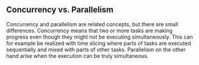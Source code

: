 ## Concurrency vs. Parallelism

Concurrency and parallelism are related concepts, but there are small differences. Concurrency means that two or more tasks are making progress even though they might not be executing simultaneously. This can for example be realized with time slicing where parts of tasks are executed sequentially and mixed with parts of other tasks. Parallelism on the other hand arise when the execution can be truly simultaneous.